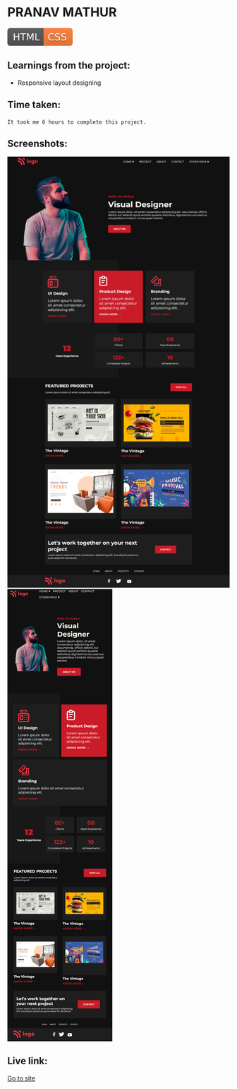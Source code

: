 # PRANAV MATHUR

![technology used](./HTML-CSS-orange.svg)

## Learnings from the project:

- Responsive layout designing

## Time taken:

    It took me 6 hours to complete this project.

## Screenshots:

![screencapture](./screencapture-15-1.png)
![screencapture](./screencapture-15-2.png)

## Live link:

[Go to site](https://product-design-landing-page-015.netlify.app/)
